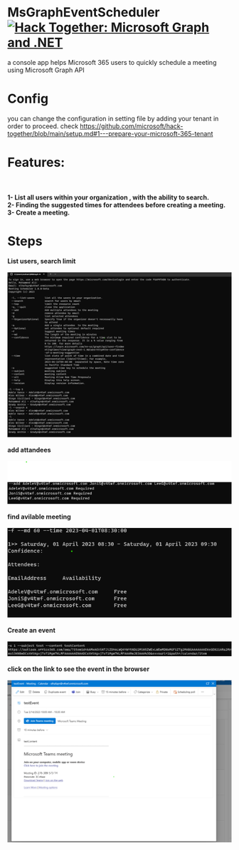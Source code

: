 # MsGraphEventScheduler [![Hack Together: Microsoft Graph and .NET](https://img.shields.io/badge/Microsoft%20-Hack--Together-orange?style=for-the-badge&logo=microsoft)](https://github.com/microsoft/hack-together)

a console app helps Microsoft 365 users to quickly schedule a meeting using Microsoft Graph API


# Config
you can change the configuration in setting file by adding your  tenant in order to proceed. 
check https://github.com/microsoft/hack-together/blob/main/setup.md#1---prepare-your-microsoft-365-tenant

# Features:
<br/>
<br/>
<b>1- List all users within your organization , with the ability to search.</b>
<br/>
<b>2- Finding the suggested times for  attendees before creating a meeting.</b>
<br/>
<b>3- Create a meeting.</b>

# Steps
<b>List users, search limit</b>
<br/>
<br/>
![alt text](https://github.com/elhafayn/MsGraphEventScheduler/blob/main/screens/list%20users.png?raw=true)
<br/>
<br/>
<b>add attandees</b>
<br/>
<br/>
![alt text](https://github.com/elhafayn/MsGraphEventScheduler/blob/main/screens/add%20multiple%20attendees.png?raw=true)
<br/>
<br/>
<b>find avilable meeting</b>
<br/>
<br/>
![alt text](https://github.com/elhafayn/MsGraphEventScheduler/blob/main/screens/findMeeting.png?raw=true)
<br/>
<br/>
<b>Create an event</b>
<br/>
<br/>
![alt text](https://github.com/elhafayn/MsGraphEventScheduler/blob/main/screens/sechdule%20a%20meeting.png?raw=true)
<br/>
<br/>
<b>click on the link to see the event in the browser</b>
<br/>
<br/>
![alt text](https://github.com/elhafayn/MsGraphEventScheduler/blob/main/screens/final.png?raw=true)
